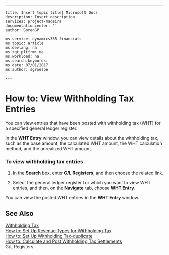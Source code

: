 ---
    title: Insert topic title| Microsoft Docs
    description: Insert description
    services: project-madeira
    documentationcenter: ''
    author: SorenGP

    ms.service: dynamics365-financials
    ms.topic: article
    ms.devlang: na
    ms.tgt_pltfrm: na
    ms.workload: na
    ms.search.keywords:
    ms.date: 07/01/2017
    ms.author: sgroespe

    ---
# How to: View Withholding Tax Entries
You can view entries that have been posted with withholding tax \(WHT\) for a specified general ledger register.  
  
 In the **WHT Entry** window, you can view details about the withholding tax, such as the base amount, the calculated WHT amount, the WHT calculation method, and the unrealized WHT amount.  
  
### To view withholding tax entries  
  
1.  In the **Search** box, enter **G\/L Registers**, and then choose the related link.  
  
2.  Select the general ledger register for which you want to view WHT entries, and then, on the **Navigate** tab, choose **WHT Entry**.  
  
 You can view the posted WHT entries in the **WHT Entry** window.  
  
## See Also  
 [Withholding Tax](../../LocalFunctionalityForMicrosoftDynamicsNav2016/Australia/withholding-tax.md)   
 [How to: Set Up Revenue Types for Withholding Tax](../../LocalFunctionalityForMicrosoftDynamicsNav2016/Australia/how-to-set-up-revenue-types-for-withholding-tax.md)   
 [How to: Set Up Withholding Tax-duplicate](../../LocalFunctionalityForMicrosoftDynamicsNav2016/Italy/how-to-set-up-withholding-tax-duplicate.md)   
 [How to: Calculate and Post Withholding Tax Settlements](../../LocalFunctionalityForMicrosoftDynamicsNav2016/Australia/how-to-calculate-and-post-withholding-tax-settlements.md)   
 G\/L Registers